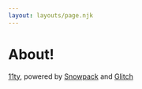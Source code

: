```yaml
---
layout: layouts/page.njk
---
```


<h1 class="title-md">About!</h1>

[11ty](https://www.11ty.dev/), powered by [Snowpack](http://snowpack.dev/) and [Glitch](https://glitch.com)
